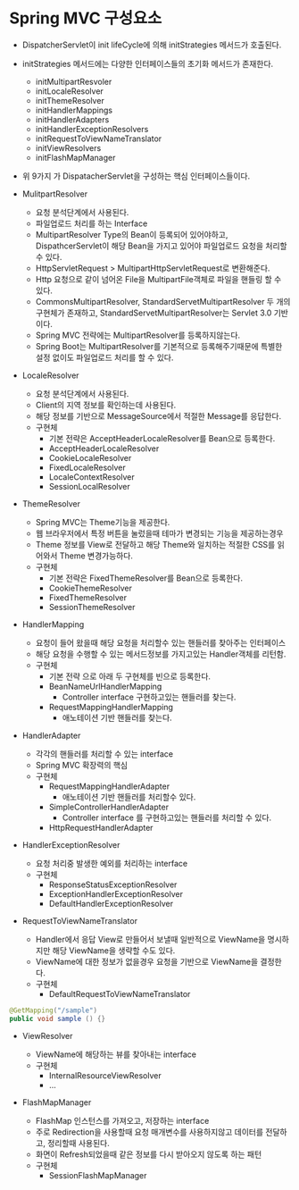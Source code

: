 # Spring MVC 구성요소
- DispatcherServlet이 init lifeCycle에 의해 initStrategies 메서드가 호출된다.
- initStrategies 메서드에는 다양한 인터페이스들의 초기화 메서드가 존재한다.
    - initMultipartResvoler
    - initLocaleResolver
    - initThemeResolver
    - initHandlerMappings
    - initHandlerAdapters
    - initHandlerExceptionResolvers
    - initRequestToViewNameTranslator
    - initViewResolvers
    - initFlashMapManager

- 위 9가지 가 DispatacherServlet을 구성하는 핵심 인터페이스들이다.


- MulitpartResolver
    - 요청 분석단계에서 사용된다.
    - 파일업로드 처리를 하는 Interface
    - MultipartResolver Type의 Bean이 등록되어 있어야하고, DispathcerServlet이 해당 Bean을 가지고 있어야 파일업로드 요청을 처리할 수 있다.
    - HttpServletRequest > MultipartHttpServletRequest로 변환해준다.
    - Http 요청으로 같이 넘어온 File을 MultipartFile객체로 파일을 핸들링 할 수 있다.
    - CommonsMultipartResolver, StandardServetMultipartResolver 두 개의 구현체가 존재하고, StandardServetMultipartResolver는 Servlet 3.0 기반이다.
    - Spring MVC 전략에는 MultipartResolver를 등록하지않는다.
    - Spring Boot는 MultipartResolver를 기본적으로 등록해주기때문에 특별한 설정 없이도 파일업로드 처리를 할 수 있다.


- LocaleResolver
    - 요청 분석단계에서 사용된다.
    - Client의 지역 정보를 확인하는데 사용된다. 
    - 해당 정보를 기반으로 MessageSource에서 적절한 Message를 응답한다.
    - 구현체
        - 기본 전략은 AcceptHeaderLocaleResolver를 Bean으로 등록한다.
        - AcceptHeaderLocaleResolver
        - CookieLocaleResolver
        - FixedLocaleResolver
        - LocaleContextResolver
        - SessionLocalResolver


- ThemeResolver
    - Spring MVC는 Theme기능을 제공한다.
    - 웹 브라우저에서 특정 버튼을 눌렀을때 테마가 변경되는 기능을 제공하는경우
    - Theme 정보를 View로 전달하고 해당 Theme와 일치하는 적절한 CSS를 읽어와서 Theme 변경가능하다.
    - 구현체
        - 기본 전략은 FixedThemeResolver를 Bean으로 등록한다.
        - CookieThemeResolver
        - FixedThemeResolver
        - SessionThemeResolver


- HandlerMapping
    - 요청이 들어 왔을때 해당 요청을 처리할수 있는 핸들러를 찾아주는 인터페이스
    - 해당 요청을 수행할 수 있는 메서드정보를 가지고있는 Handler객체를 리턴함.
    - 구현체
        - 기본 전략 으로 아래 두 구현체를 빈으로 등록한다.
        - BeanNameUrlHandlerMapping
            - Controller interface 구현하고있는 핸들러를 찾는다.
        - RequestMappingHandlerMapping
            - 애노테이션 기반 핸들러를 찾는다.


- HandlerAdapter
    - 각각의 핸들러를 처리할 수 있는 interface
    - Spring MVC 확장력의 핵심
    - 구현체
        - RequestMappingHandlerAdapter
            - 애노테이션 기반 핸들러를 처리할수 있다.
        - SimpleControllerHandlerAdapter
            - Controller interface 를 구현하고있는 핸들러를 처리할 수 있다.
        - HttpRequestHandlerAdapter


- HandlerExceptionResolver
    - 요청 처리중 발생한 예외를 처리하는 interface
    - 구현체
        - ResponseStatusExceptionResolver
        - ExceptionHandlerExceptionResolver
        - DefaultHandlerExceptionResolver

- RequestToViewNameTranslator
    - Handler에서 응답 View로 만들어서 보낼때 일반적으로 ViewName을 명시하지만 해당 ViewName을 생략할 수도 있다.
    - ViewName에 대한 정보가 없을경우 요청을 기반으로 ViewName을 결정한다.
    - 구현체
        - DefaultRequestToViewNameTranslator
```java
@GetMapping("/sample")
public void sample () {}
```

- ViewResolver
    - ViewName에 해당하는 뷰를 찾아내는 interface
    - 구현체
        - InternalResourceViewResolver
        - ...


- FlashMapManager
    - FlashMap 인스턴스를 가져오고, 저장하는 interface
    - 주로 Redirection을 사용할때 요청 매개변수를 사용하지않고 데이터를 전달하고, 정리할때 사용된다.
    - 화면이 Refresh되었을때 같은 정보를 다시 받아오지 않도록 하는 패턴
    - 구현체
        - SessionFlashMapManager
